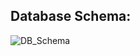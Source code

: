 ## Database Schema:
![DB_Schema](https://github.com/hvudeshi/SRIJAS/blob/main/images/DB_Schema.jpg)
